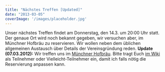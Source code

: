 ```yaml
---
title: "Nächstes Treffen [Updated]"
date: "2013-03-05"
coverImage: '/images/placeholder.jpg'
---
```


Unser nächstes Treffen findet am Donnerstag, den 14.3. um 20:00 Uhr statt. Der genaue Ort wird noch bekannt gegeben, wir versuchen aber, im Münchner Hofbräu zu reservieren. Wir wollen neben dem üblichen allgemeinen Austausch über Details der Vereinsgründung reden. **Update (07.03.2012):** Wir treffen uns im [Münchner Hofbräu](http://www.coburg-muenchnerhofbraeu.de/). Bitte tragt Euch [im Wiki](http://chaostreff-coburg.de/wiki/index.php?title=Treffen/2013-03-14) als Teilnehmer oder Vielleicht-Teilnehmer ein, damit ich falls nötig die Reservierung anpassen kann.
